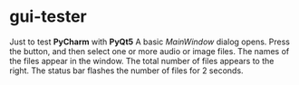 # gui-tester
 
  
  
Just to test __PyCharm__ with __PyQt5__
A basic _MainWindow_ dialog opens.
Press the button, and then select one or more audio or image files.
The names of the files appear in the window. The total number of files appears to the right.
The status bar flashes the number of files for 2 seconds.
